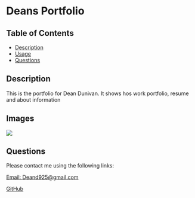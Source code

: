 # Deans Portfolio

  ## Table of Contents
  
  - [Description](#description)
  - [Usage](#usage)
  - [Questions](#questions)
  
  ## Description
 
  This is the portfolio for Dean Dunivan. It shows hos work portfolio, resume and about information

  
  ## Images

  <img src="images/Screen Shot 2022-09-14 at 7.18.50 PM.png">


  ## Questions

  Please contact me using the following links:

  [Email: Deand925@gmail.com](mailto:Deand925@gmail.com)

  [GitHub](https://github.com/deand925/README-Generator.git)

